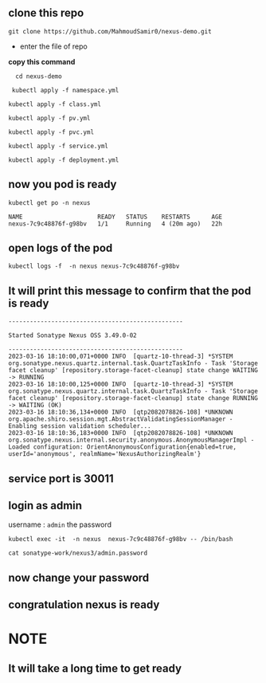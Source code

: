 ## clone this repo 
 ```shell script
git clone https://github.com/MahmoudSamir0/nexus-demo.git
```
- enter the file of repo

 **copy this command**

```shell script
  cd nexus-demo
```

```shell script
 kubectl apply -f namespace.yml
```

```shell script
kubectl apply -f class.yml
```


```shell script
kubectl apply -f pv.yml
```


```shell script
kubectl apply -f pvc.yml
```


```shell script
kubectl apply -f service.yml
```

```shell script
kubectl apply -f deployment.yml
```

## now you pod is ready 

```shell script
kubectl get po -n nexus
```

```shell script
NAME                     READY   STATUS    RESTARTS      AGE
nexus-7c9c48876f-g98bv   1/1     Running   4 (20m ago)   22h
```

## open logs of the pod
 
```shell script
kubectl logs -f  -n nexus nexus-7c9c48876f-g98bv

```
## It will print this message to confirm that the pod is ready
```shell script
-------------------------------------------------

Started Sonatype Nexus OSS 3.49.0-02

-------------------------------------------------
2023-03-16 18:10:00,071+0000 INFO  [quartz-10-thread-3] *SYSTEM org.sonatype.nexus.quartz.internal.task.QuartzTaskInfo - Task 'Storage facet cleanup' [repository.storage-facet-cleanup] state change WAITING -> RUNNING
2023-03-16 18:10:00,125+0000 INFO  [quartz-10-thread-3] *SYSTEM org.sonatype.nexus.quartz.internal.task.QuartzTaskInfo - Task 'Storage facet cleanup' [repository.storage-facet-cleanup] state change RUNNING -> WAITING (OK)
2023-03-16 18:10:36,134+0000 INFO  [qtp2082078826-108] *UNKNOWN org.apache.shiro.session.mgt.AbstractValidatingSessionManager - Enabling session validation scheduler...
2023-03-16 18:10:36,183+0000 INFO  [qtp2082078826-108] *UNKNOWN org.sonatype.nexus.internal.security.anonymous.AnonymousManagerImpl - Loaded configuration: OrientAnonymousConfiguration{enabled=true, userId='anonymous', realmName='NexusAuthorizingRealm'}
```
## service port is 30011

## login as admin 
username : ```admin```
the password 

```
kubectl exec -it  -n nexus  nexus-7c9c48876f-g98bv -- /bin/bash
```

```
cat sonatype-work/nexus3/admin.password
```
## now change your password

## congratulation nexus is ready 
# NOTE
## It will take a long time to get ready
